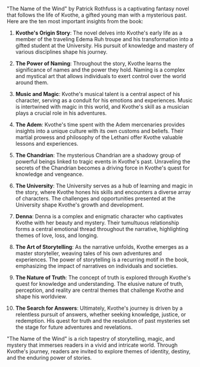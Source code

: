 "The Name of the Wind" by Patrick Rothfuss is a captivating fantasy novel that follows the life of Kvothe, a gifted young man with a mysterious past. Here are the ten most important insights from the book:

1. **Kvothe's Origin Story**: The novel delves into Kvothe's early life as a member of the traveling Edema Ruh troupe and his transformation into a gifted student at the University. His pursuit of knowledge and mastery of various disciplines shape his journey.

2. **The Power of Naming**: Throughout the story, Kvothe learns the significance of names and the power they hold. Naming is a complex and mystical art that allows individuals to exert control over the world around them.

3. **Music and Magic**: Kvothe's musical talent is a central aspect of his character, serving as a conduit for his emotions and experiences. Music is intertwined with magic in this world, and Kvothe's skill as a musician plays a crucial role in his adventures.

4. **The Adem**: Kvothe's time spent with the Adem mercenaries provides insights into a unique culture with its own customs and beliefs. Their martial prowess and philosophy of the Lethani offer Kvothe valuable lessons and experiences.

5. **The Chandrian**: The mysterious Chandrian are a shadowy group of powerful beings linked to tragic events in Kvothe's past. Unraveling the secrets of the Chandrian becomes a driving force in Kvothe's quest for knowledge and vengeance.

6. **The University**: The University serves as a hub of learning and magic in the story, where Kvothe hones his skills and encounters a diverse array of characters. The challenges and opportunities presented at the University shape Kvothe's growth and development.

7. **Denna**: Denna is a complex and enigmatic character who captivates Kvothe with her beauty and mystery. Their tumultuous relationship forms a central emotional thread throughout the narrative, highlighting themes of love, loss, and longing.

8. **The Art of Storytelling**: As the narrative unfolds, Kvothe emerges as a master storyteller, weaving tales of his own adventures and experiences. The power of storytelling is a recurring motif in the book, emphasizing the impact of narratives on individuals and societies.

9. **The Nature of Truth**: The concept of truth is explored through Kvothe's quest for knowledge and understanding. The elusive nature of truth, perception, and reality are central themes that challenge Kvothe and shape his worldview.

10. **The Search for Answers**: Ultimately, Kvothe's journey is driven by a relentless pursuit of answers, whether seeking knowledge, justice, or redemption. His quest for truth and the resolution of past mysteries set the stage for future adventures and revelations.

"The Name of the Wind" is a rich tapestry of storytelling, magic, and mystery that immerses readers in a vivid and intricate world. Through Kvothe's journey, readers are invited to explore themes of identity, destiny, and the enduring power of stories.